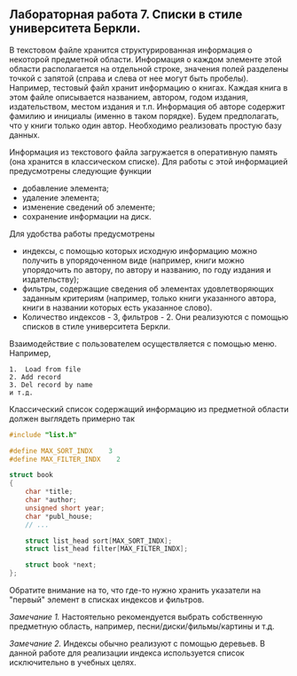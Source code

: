 ## Лабораторная работа 7. Списки в стиле университета Беркли.

В текстовом файле хранится структурированная информация о некоторой предметной области. Информация о каждом элементе этой области располагается на отдельной строке, значения полей разделены точкой с запятой (справа и слева от нее могут быть пробелы).
Например, тестовый файл хранит информацию о книгах. Каждая книга в этом файле описывается названием, автором, годом издания, издательством, местом издания и т.п. Информация об авторе содержит фамилию и инициалы (именно в таком порядке). Будем предполагать, что у книги только один автор.
Необходимо реализовать простую базу данных.

Информация из текстового файла загружается в оперативную память (она хранится в классическом списке). 
Для работы с этой информацией предусмотрены следующие функции

- добавление элемента;
- удаление элемента;
- изменение сведений об элементе;
- сохранение информации на диск.

Для удобства работы предусмотрены

- индексы, с помощью которых исходную информацию можно получить в упорядоченном виде (например, книги можно упорядочить по автору, по автору и названию, по году издания и издательству);
- фильтры, содержащие сведения об элементах удовлетворяющих заданным критериям (например, только книги указанного автора, книги в названии которых есть указанное слово).
- Количество индексов - 3, фильтров - 2. Они реализуются с помощью списков в стиле университета Беркли.

Взаимодействие с пользователем осуществляется с помощью меню. Например,
```
1.  Load from file
2. Add record
3. Del record by name
и т.д.
```

Классический список содержащий информацию из предметной области должен выглядеть примерно так
```c
#include "list.h"

#define MAX_SORT_INDX    3
#define MAX_FILTER_INDX    2

struct book
{
    char *title;
    char *author;
    unsigned short year;
    char *publ_house;
    // ...

    struct list_head sort[MAX_SORT_INDX];
    struct list_head filter[MAX_FILTER_INDX];

    struct book *next;
};
```

Обратите внимание на то, что где-то нужно хранить указатели на "первый" элемент в списках индексов и фильтров.

*Замечание 1.*
Настоятельно рекомендуется выбрать собственную предметную область, например, песни/диски/фильмы/картины и т.д.

*Замечание 2.*
Индексы обычно реализуют с помощью деревьев. В данной работе для реализации индекса используется список исключительно в учебных целях.
